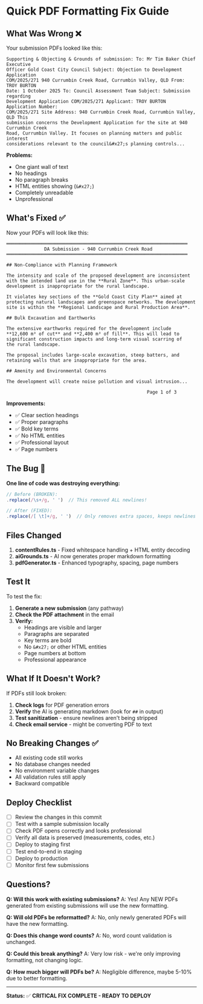 # Quick PDF Formatting Fix Guide

## What Was Wrong ❌

Your submission PDFs looked like this:
```
Supporting & Objecting & Grounds of submission: To: Mr Tim Baker Chief Executive 
Officer Gold Coast City Council Subject: Objection to Development Application 
COM/2025/271 940 Currumbin Creek Road, Currumbin Valley, QLD From: TROY BURTON 
Date: 1 October 2025 To: Council Assessment Team Subject: Submission regarding 
Development Application COM/2025/271 Applicant: TROY BURTON Application Number: 
COM/2025/271 Site Address: 940 Currumbin Creek Road, Currumbin Valley, QLD This 
submission concerns the Development Application for the site at 940 Currumbin Creek 
Road, Currumbin Valley. It focuses on planning matters and public interest 
considerations relevant to the council&#x27;s planning controls...
```

**Problems:**
- One giant wall of text
- No headings
- No paragraph breaks
- HTML entities showing (`&#x27;`)
- Completely unreadable
- Unprofessional

## What's Fixed ✅

Now your PDFs will look like this:
```
═══════════════════════════════════════════════════════════════════
              DA Submission - 940 Currumbin Creek Road
═══════════════════════════════════════════════════════════════════

## Non-Compliance with Planning Framework

The intensity and scale of the proposed development are inconsistent 
with the intended land use in the **Rural Zone**. This urban-scale 
development is inappropriate for the rural landscape. 

It violates key sections of the **Gold Coast City Plan** aimed at 
protecting natural landscapes and greenspace networks. The development 
site is within the **Regional Landscape and Rural Production Area**.

## Bulk Excavation and Earthworks

The extensive earthworks required for the development include 
**12,600 m³ of cut** and **2,400 m³ of fill**. This will lead to 
significant construction impacts and long-term visual scarring of 
the rural landscape.

The proposal includes large-scale excavation, steep batters, and 
retaining walls that are inappropriate for the area.

## Amenity and Environmental Concerns

The development will create noise pollution and visual intrusion...

                                                    Page 1 of 3
```

**Improvements:**
- ✅ Clear section headings
- ✅ Proper paragraphs
- ✅ Bold key terms
- ✅ No HTML entities
- ✅ Professional layout
- ✅ Page numbers

## The Bug 🐛

**One line of code was destroying everything:**

```typescript
// Before (BROKEN):
.replace(/\s+/g, ' ')  // This removed ALL newlines!

// After (FIXED):
.replace(/[ \t]+/g, ' ')  // Only removes extra spaces, keeps newlines
```

## Files Changed

1. **contentRules.ts** - Fixed whitespace handling + HTML entity decoding
2. **aiGrounds.ts** - AI now generates proper markdown formatting
3. **pdfGenerator.ts** - Enhanced typography, spacing, page numbers

## Test It

To test the fix:

1. **Generate a new submission** (any pathway)
2. **Check the PDF attachment** in the email
3. **Verify:**
   - Headings are visible and larger
   - Paragraphs are separated
   - Key terms are bold
   - No `&#x27;` or other HTML entities
   - Page numbers at bottom
   - Professional appearance

## What If It Doesn't Work?

If PDFs still look broken:

1. **Check logs** for PDF generation errors
2. **Verify** the AI is generating markdown (look for `##` in output)
3. **Test sanitization** - ensure newlines aren't being stripped
4. **Check email service** - might be converting PDF to text

## No Breaking Changes ✅

- All existing code still works
- No database changes needed
- No environment variable changes
- All validation rules still apply
- Backward compatible

## Deploy Checklist

- [ ] Review the changes in this commit
- [ ] Test with a sample submission locally
- [ ] Check PDF opens correctly and looks professional
- [ ] Verify all data is preserved (measurements, codes, etc.)
- [ ] Deploy to staging first
- [ ] Test end-to-end in staging
- [ ] Deploy to production
- [ ] Monitor first few submissions

## Questions?

**Q: Will this work with existing submissions?**
A: Yes! Any NEW PDFs generated from existing submissions will use the new formatting.

**Q: Will old PDFs be reformatted?**
A: No, only newly generated PDFs will have the new formatting.

**Q: Does this change word counts?**
A: No, word count validation is unchanged.

**Q: Could this break anything?**
A: Very low risk - we're only improving formatting, not changing logic.

**Q: How much bigger will PDFs be?**
A: Negligible difference, maybe 5-10% due to better formatting.

---

**Status:** ✅ **CRITICAL FIX COMPLETE - READY TO DEPLOY**

